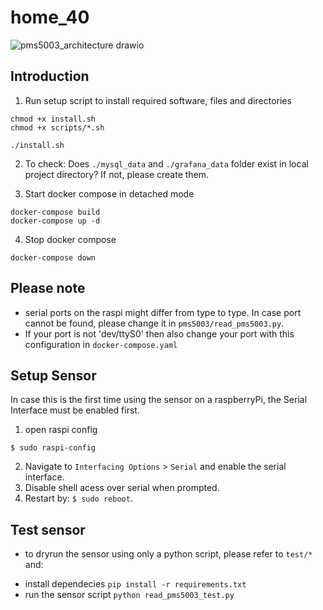 # home_40
![pms5003_architecture drawio](https://github.com/user-attachments/assets/8c3f5529-514a-43fd-93db-3e867709ef37)

## Introduction
1. Run setup script to install required software, files and directories
```
chmod +x install.sh
chmod +x scripts/*.sh

./install.sh
```

2. To check: Does `./mysql_data` and `./grafana_data` folder exist in local project directory? If not, please create them.

3. Start docker compose in detached mode
```
docker-compose build
docker-compose up -d

```
4. Stop docker compose
```
docker-compose down
```

## Please note
- serial ports on the raspi might differ from type to type. In case port cannot be found, please change it in `pms5003/read_pms5003.py`.
- If your port is not 'dev/ttyS0' then also change your port with this configuration in `docker-compose.yaml`  


## Setup Sensor
In case this is the first time using the sensor on a raspberryPi, the Serial Interface must be enabled first.
1. open raspi config
```
$ sudo raspi-config
```
2. Navigate to `Interfacing Options` > `Serial` and enable the serial interface.
3. Disable shell acess over serial when prompted.
4. Restart by: `$ sudo reboot`.

## Test sensor
- to dryrun the sensor using only a python script, please refer to `test/*` and:
* install dependecies `pip install -r requirements.txt`
* run the sensor script `python read_pms5003_test.py`
